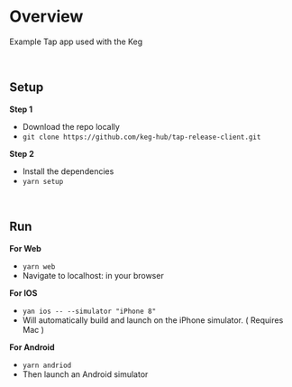 # Overview
Example Tap app used with the Keg

<br/>

## Setup

**Step 1**
  * Download the repo locally
  * `git clone https://github.com/keg-hub/tap-release-client.git`

**Step 2**
  * Install the dependencies
  * `yarn setup`

<br/>

## Run

**For Web**
  * `yarn web`
  * Navigate to localhost:<port> in your browser

**For IOS**
  * `yan ios -- --simulator "iPhone 8"`
  * Will automatically build and launch on the iPhone simulator. ( Requires Mac )

**For Android**
  * `yarn andriod`
  * Then launch an Android simulator
